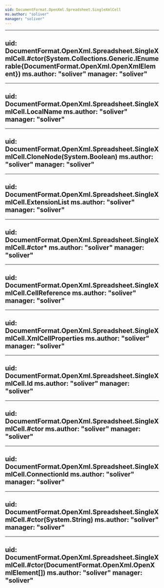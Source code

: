 ```yaml
---
uid: DocumentFormat.OpenXml.Spreadsheet.SingleXmlCell
ms.author: "soliver"
manager: "soliver"
---
```


---
uid: DocumentFormat.OpenXml.Spreadsheet.SingleXmlCell.#ctor(System.Collections.Generic.IEnumerable{DocumentFormat.OpenXml.OpenXmlElement})
ms.author: "soliver"
manager: "soliver"
---

---
uid: DocumentFormat.OpenXml.Spreadsheet.SingleXmlCell.LocalName
ms.author: "soliver"
manager: "soliver"
---

---
uid: DocumentFormat.OpenXml.Spreadsheet.SingleXmlCell.CloneNode(System.Boolean)
ms.author: "soliver"
manager: "soliver"
---

---
uid: DocumentFormat.OpenXml.Spreadsheet.SingleXmlCell.ExtensionList
ms.author: "soliver"
manager: "soliver"
---

---
uid: DocumentFormat.OpenXml.Spreadsheet.SingleXmlCell.#ctor*
ms.author: "soliver"
manager: "soliver"
---

---
uid: DocumentFormat.OpenXml.Spreadsheet.SingleXmlCell.CellReference
ms.author: "soliver"
manager: "soliver"
---

---
uid: DocumentFormat.OpenXml.Spreadsheet.SingleXmlCell.XmlCellProperties
ms.author: "soliver"
manager: "soliver"
---

---
uid: DocumentFormat.OpenXml.Spreadsheet.SingleXmlCell.Id
ms.author: "soliver"
manager: "soliver"
---

---
uid: DocumentFormat.OpenXml.Spreadsheet.SingleXmlCell.#ctor
ms.author: "soliver"
manager: "soliver"
---

---
uid: DocumentFormat.OpenXml.Spreadsheet.SingleXmlCell.ConnectionId
ms.author: "soliver"
manager: "soliver"
---

---
uid: DocumentFormat.OpenXml.Spreadsheet.SingleXmlCell.#ctor(System.String)
ms.author: "soliver"
manager: "soliver"
---

---
uid: DocumentFormat.OpenXml.Spreadsheet.SingleXmlCell.#ctor(DocumentFormat.OpenXml.OpenXmlElement[])
ms.author: "soliver"
manager: "soliver"
---
